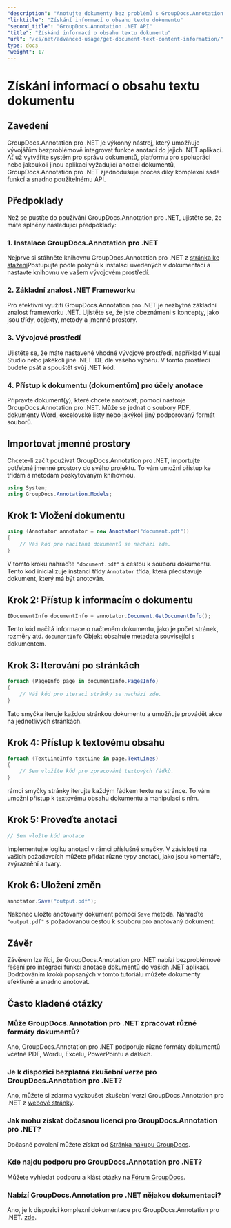 ```yaml
---
"description": "Anotujte dokumenty bez problémů s GroupDocs.Annotation pro .NET. Integrujte funkce anotací do svých .NET aplikací bez námahy."
"linktitle": "Získání informací o obsahu textu dokumentu"
"second_title": "GroupDocs.Annotation .NET API"
"title": "Získání informací o obsahu textu dokumentu"
"url": "/cs/net/advanced-usage/get-document-text-content-information/"
type: docs
"weight": 17
---
```


# Získání informací o obsahu textu dokumentu

## Zavedení
GroupDocs.Annotation pro .NET je výkonný nástroj, který umožňuje vývojářům bezproblémově integrovat funkce anotací do jejich .NET aplikací. Ať už vytváříte systém pro správu dokumentů, platformu pro spolupráci nebo jakoukoli jinou aplikaci vyžadující anotaci dokumentů, GroupDocs.Annotation pro .NET zjednodušuje proces díky komplexní sadě funkcí a snadno použitelnému API.
## Předpoklady
Než se pustíte do používání GroupDocs.Annotation pro .NET, ujistěte se, že máte splněny následující předpoklady:
### 1. Instalace GroupDocs.Annotation pro .NET
Nejprve si stáhněte knihovnu GroupDocs.Annotation pro .NET z [stránka ke stažení](https://releases.groupdocs.com/annotation/net/)Postupujte podle pokynů k instalaci uvedených v dokumentaci a nastavte knihovnu ve vašem vývojovém prostředí.
### 2. Základní znalost .NET Frameworku
Pro efektivní využití GroupDocs.Annotation pro .NET je nezbytná základní znalost frameworku .NET. Ujistěte se, že jste obeznámeni s koncepty, jako jsou třídy, objekty, metody a jmenné prostory.
### 3. Vývojové prostředí
Ujistěte se, že máte nastavené vhodné vývojové prostředí, například Visual Studio nebo jakékoli jiné .NET IDE dle vašeho výběru. V tomto prostředí budete psát a spouštět svůj .NET kód.
### 4. Přístup k dokumentu (dokumentům) pro účely anotace
Připravte dokument(y), které chcete anotovat, pomocí nástroje GroupDocs.Annotation pro .NET. Může se jednat o soubory PDF, dokumenty Word, excelovské listy nebo jakýkoli jiný podporovaný formát souborů.

## Importovat jmenné prostory
Chcete-li začít používat GroupDocs.Annotation pro .NET, importujte potřebné jmenné prostory do svého projektu. To vám umožní přístup ke třídám a metodám poskytovaným knihovnou.
```csharp
using System;
using GroupDocs.Annotation.Models;
```
## Krok 1: Vložení dokumentu
```csharp
using (Annotator annotator = new Annotator("document.pdf"))
{
    // Váš kód pro načítání dokumentů se nachází zde.
}
```
V tomto kroku nahraďte `"document.pdf"` s cestou k souboru dokumentu. Tento kód inicializuje instanci třídy `Annotator` třída, která představuje dokument, který má být anotován.
## Krok 2: Přístup k informacím o dokumentu
```csharp
IDocumentInfo documentInfo = annotator.Document.GetDocumentInfo();
```
Tento kód načítá informace o načteném dokumentu, jako je počet stránek, rozměry atd. `documentInfo` Objekt obsahuje metadata související s dokumentem.
## Krok 3: Iterování po stránkách
```csharp
foreach (PageInfo page in documentInfo.PagesInfo)
{
    // Váš kód pro iteraci stránky se nachází zde.
}
```
Tato smyčka iteruje každou stránkou dokumentu a umožňuje provádět akce na jednotlivých stránkách.
## Krok 4: Přístup k textovému obsahu
```csharp
foreach (TextLineInfo textLine in page.TextLines)
{
    // Sem vložíte kód pro zpracování textových řádků.
}
```
rámci smyčky stránky iterujte každým řádkem textu na stránce. To vám umožní přístup k textovému obsahu dokumentu a manipulaci s ním.
## Krok 5: Proveďte anotaci
```csharp
// Sem vložte kód anotace
```
Implementujte logiku anotací v rámci příslušné smyčky. V závislosti na vašich požadavcích můžete přidat různé typy anotací, jako jsou komentáře, zvýraznění a tvary.
## Krok 6: Uložení změn
```csharp
annotator.Save("output.pdf");
```
Nakonec uložte anotovaný dokument pomocí `Save` metoda. Nahraďte `"output.pdf"` s požadovanou cestou k souboru pro anotovaný dokument.

## Závěr
Závěrem lze říci, že GroupDocs.Annotation pro .NET nabízí bezproblémové řešení pro integraci funkcí anotace dokumentů do vašich .NET aplikací. Dodržováním kroků popsaných v tomto tutoriálu můžete dokumenty efektivně a snadno anotovat.
## Často kladené otázky
### Může GroupDocs.Annotation pro .NET zpracovat různé formáty dokumentů?
Ano, GroupDocs.Annotation pro .NET podporuje různé formáty dokumentů včetně PDF, Wordu, Excelu, PowerPointu a dalších.
### Je k dispozici bezplatná zkušební verze pro GroupDocs.Annotation pro .NET?
Ano, můžete si zdarma vyzkoušet zkušební verzi GroupDocs.Annotation pro .NET z [webové stránky](https://releases.groupdocs.com/).
### Jak mohu získat dočasnou licenci pro GroupDocs.Annotation pro .NET?
Dočasné povolení můžete získat od [Stránka nákupu GroupDocs](https://purchase.groupdocs.com/temporary-license/).
### Kde najdu podporu pro GroupDocs.Annotation pro .NET?
Můžete vyhledat podporu a klást otázky na [Fórum GroupDocs](https://forum.groupdocs.com/c/annotation/10).
### Nabízí GroupDocs.Annotation pro .NET nějakou dokumentaci?
Ano, je k dispozici komplexní dokumentace pro GroupDocs.Annotation pro .NET. [zde](https://tutorials.groupdocs.com/annotation/net/).